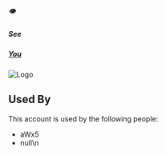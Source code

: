 
##### 👁
##### See
##### [You](https://youtu.be/dQw4w9WgXcQ)

  
![Logo](https://i.pinimg.com/originals/6e/94/2a/6e942a0a67ee3a973e992ebec60ac9bf.gif)

    
## Used By

This account is used by the following people:
- aWx5
- null\n

  
